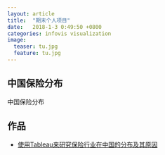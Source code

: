 ```yaml
---
layout: article
title:  "期末个人项目"
date:   2018-1-3 0:49:50 +0800
categories: infovis visualization
image:
  teaser: tu.jpg
  feature: tu.jpg
---
```


## 中国保险分布

中国保险分布

## 作品
- <a href="https://public.tableau.com/views/1_5302/2?:embed=y&:display_count=yes" target="_blank">使用Tableau来研究保险行业在中国的分布及其原因</a>